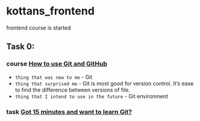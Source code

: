 # kottans_frontend
frontend course is started
## Task 0:
### course [How to use Git and GitHub](https://www.udacity.com/course/how-to-use-git-and-github--ud775)
* `thing that was new to me` - Git
* `thing that surprised me` - Git is most good for version control. It’s ease to find the difference between versions of file. 
* `thing that I intend to use in the future` - Git environment
### task [Got 15 minutes and want to learn Git?](https://try.github.io/levels/1/challenges/1)

